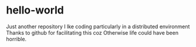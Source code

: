 # hello-world
Just another repository
I lke coding particularly in a distributed environment
Thanks to github for facilitating this coz 
Otherwise life could have been horrible.
